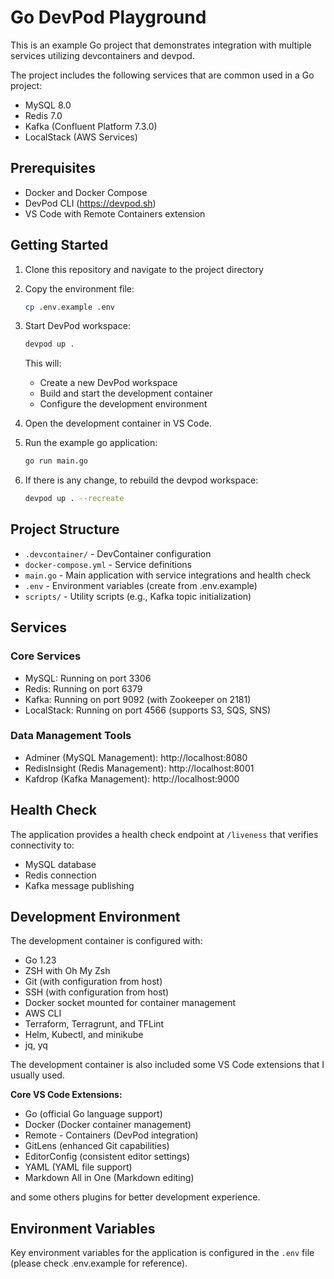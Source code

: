 # Go DevPod Playground

This is an example Go project that demonstrates integration with multiple services utilizing devcontainers and devpod.

The project includes the following services that are common used in a Go project:
- MySQL 8.0
- Redis 7.0
- Kafka (Confluent Platform 7.3.0)
- LocalStack (AWS Services)

## Prerequisites

- Docker and Docker Compose
- DevPod CLI (https://devpod.sh)
- VS Code with Remote Containers extension

## Getting Started

1. Clone this repository and navigate to the project directory

2. Copy the environment file:
   ```bash
   cp .env.example .env
   ```

3. Start DevPod workspace:
   ```bash
   devpod up .
   ```
   This will:
   - Create a new DevPod workspace
   - Build and start the development container
   - Configure the development environment

4. Open the development container in VS Code.

5. Run the example go application:
   ```bash
   go run main.go
   ```

6. If there is any change, to rebuild the devpod workspace:
   ```bash
   devpod up . --recreate
   ```

## Project Structure

- `.devcontainer/` - DevContainer configuration
- `docker-compose.yml` - Service definitions
- `main.go` - Main application with service integrations and health check
- `.env` - Environment variables (create from .env.example)
- `scripts/` - Utility scripts (e.g., Kafka topic initialization)

## Services

### Core Services
- MySQL: Running on port 3306
- Redis: Running on port 6379
- Kafka: Running on port 9092 (with Zookeeper on 2181)
- LocalStack: Running on port 4566 (supports S3, SQS, SNS)

### Data Management Tools
- Adminer (MySQL Management): http://localhost:8080
- RedisInsight (Redis Management): http://localhost:8001
- Kafdrop (Kafka Management): http://localhost:9000

## Health Check

The application provides a health check endpoint at `/liveness` that verifies connectivity to:
- MySQL database
- Redis connection
- Kafka message publishing

## Development Environment

The development container is configured with:
- Go 1.23
- ZSH with Oh My Zsh
- Git (with configuration from host)
- SSH (with configuration from host)
- Docker socket mounted for container management
- AWS CLI
- Terraform, Terragrunt, and TFLint
- Helm, Kubectl, and minikube
- jq, yq

The development container is also included some VS Code extensions that I usually used.

**Core VS Code Extensions:**

- Go (official Go language support)
- Docker (Docker container management)
- Remote - Containers (DevPod integration)
- GitLens (enhanced Git capabilities)
- EditorConfig (consistent editor settings)
- YAML (YAML file support)
- Markdown All in One (Markdown editing)

and some others plugins for better development experience.


## Environment Variables

Key environment variables for the application is configured in the `.env` file (please check .env.example for reference).
